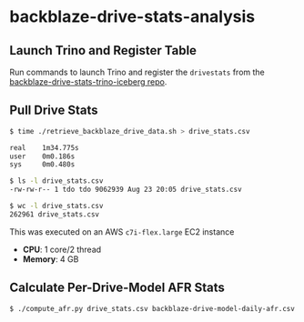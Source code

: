 # backblaze-drive-stats-analysis

## Launch Trino and Register Table

Run commands to launch Trino and register the `drivestats` from the [backblaze-drive-stats-trino-iceberg repo](https://github.com/TerryOtt/backblaze-drive-stats-trino-iceberg/tree/main).

## Pull Drive Stats

```bash
$ time ./retrieve_backblaze_drive_data.sh > drive_stats.csv

real    1m34.775s
user    0m0.186s
sys     0m0.480s

$ ls -l drive_stats.csv
-rw-rw-r-- 1 tdo tdo 9062939 Aug 23 20:05 drive_stats.csv

$ wc -l drive_stats.csv
262961 drive_stats.csv
```

This was executed on an AWS `c7i-flex.large` EC2 instance
* **CPU**: 1 core/2 thread
* **Memory**: 4 GB

## Calculate Per-Drive-Model AFR Stats 

```bash
$ ./compute_afr.py drive_stats.csv backblaze-drive-model-daily-afr.csv
```
